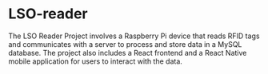 # LSO-reader
The LSO Reader Project involves a Raspberry Pi device that reads RFID tags and communicates with a server to process and store data in a MySQL database. The project also includes a React frontend and a React Native mobile application for users to interact with the data.
